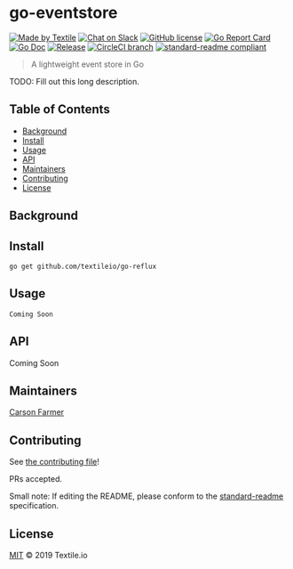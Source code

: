 # go-eventstore

[![Made by Textile](https://img.shields.io/badge/made%20by-Textile-informational.svg?style=flat-square)](https://textile.io)
[![Chat on Slack](https://img.shields.io/badge/slack-slack.textile.io-informational.svg?style=flat-square)](https://slack.textile.io)
[![GitHub license](https://img.shields.io/github/license/textileio/go-datastore.svg?style=flat-square)](./LICENSE)
[![Go Report Card](https://goreportcard.com/badge/github.com/textileio/go-datastore?style=flat-square)](https://goreportcard.com/report/github.com/textileio/go-datastore)
[![Go Doc](https://img.shields.io/badge/godoc-reference-blue.svg?style=flat-square)](http://godoc.org/github.com/textileio/go-datastore)
[![Release](https://img.shields.io/github/release/textileio/go-reflux.svg?style=flat-square)](https://github.com/textileio/go-datastore/releases/latest)
[![CircleCI branch](https://img.shields.io/circleci/project/github/textileio/go-datastore/master.svg?style=flat-square)](https://circleci.com/gh/textileio/go-datastore)
[![standard-readme compliant](https://img.shields.io/badge/standard--readme-OK-green.svg?style=flat-square)](https://github.com/RichardLitt/standard-readme)

> A lightweight event store in Go

TODO: Fill out this long description.

## Table of Contents

- [Background](#background)
- [Install](#install)
- [Usage](#usage)
- [API](#api)
- [Maintainers](#maintainers)
- [Contributing](#contributing)
- [License](#license)

## Background

## Install

```
go get github.com/textileio/go-reflux
```

## Usage

```
Coming Soon
```

## API

Coming Soon

## Maintainers

[Carson Farmer](https://github.com/carsonfarmer)

## Contributing

See [the contributing file](CONTRIBUTING.md)!

PRs accepted.

Small note: If editing the README, please conform to the [standard-readme](https://github.com/RichardLitt/standard-readme) specification.

## License

[MIT](LICENSE) © 2019 Textile.io
